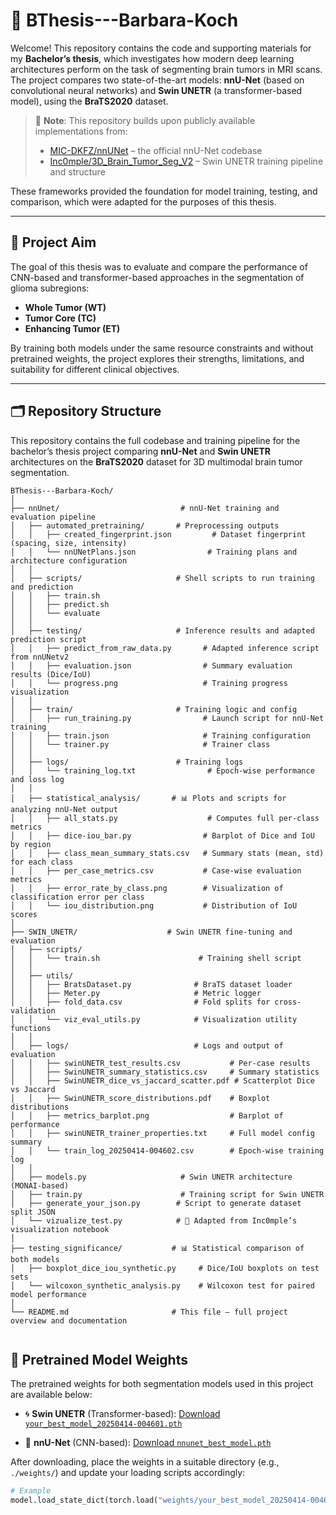 # 🧠 BThesis---Barbara-Koch

Welcome! This repository contains the code and supporting materials for my **Bachelor’s thesis**, which investigates how modern deep learning architectures perform on the task of segmenting brain tumors in MRI scans. The project compares two state-of-the-art models: **nnU-Net** (based on convolutional neural networks) and **Swin UNETR** (a transformer-based model), using the **BraTS2020** dataset.

> 🧩 **Note**: This repository builds upon publicly available implementations from:
> - [MIC-DKFZ/nnUNet](https://github.com/MIC-DKFZ/nnUNet) – the official nnU-Net codebase
> - [Inc0mple/3D_Brain_Tumor_Seg_V2](https://github.com/Inc0mple/3D_Brain_Tumor_Seg_V2) – Swin UNETR training pipeline and structure

These frameworks provided the foundation for model training, testing, and comparison, which were adapted for the purposes of this thesis.

---

## 🎯 Project Aim

The goal of this thesis was to evaluate and compare the performance of CNN-based and transformer-based approaches in the segmentation of glioma subregions:

- **Whole Tumor (WT)**
- **Tumor Core (TC)**
- **Enhancing Tumor (ET)**

By training both models under the same resource constraints and without pretrained weights, the project explores their strengths, limitations, and suitability for different clinical objectives.

---

## 🗂 Repository Structure


This repository contains the full codebase and training pipeline for the bachelor’s thesis project comparing **nnU-Net** and **Swin UNETR** architectures on the **BraTS2020** dataset for 3D multimodal brain tumor segmentation.

```text
BThesis---Barbara-Koch/
│
├── nnUnet/                           # nnU-Net training and evaluation pipeline
│   ├── automated_pretraining/       # Preprocessing outputs
│   │   ├── created_fingerprint.json         # Dataset fingerprint (spacing, size, intensity)
│   │   └── nnUNetPlans.json                # Training plans and architecture configuration
│   │
│   ├── scripts/                     # Shell scripts to run training and prediction
│   │   ├── train.sh
│   │   ├── predict.sh
│   │   └── evaluate
│   │
│   ├── testing/                     # Inference results and adapted prediction script
│   │   ├── predict_from_raw_data.py       # Adapted inference script from nnUNetv2
│   │   ├── evaluation.json                # Summary evaluation results (Dice/IoU)
│   │   └── progress.png                   # Training progress visualization
│   │
│   ├── train/                       # Training logic and config
│   │   ├── run_training.py                # Launch script for nnU-Net training
│   │   ├── train.json                     # Training configuration
│   │   └── trainer.py                     # Trainer class
│   │
│   ├── logs/                        # Training logs
│   │   └── training_log.txt                # Epoch-wise performance and loss log
│   │
│   ├── statistical_analysis/       # 📊 Plots and scripts for analyzing nnU-Net output
│   │   ├── all_stats.py                    # Computes full per-class metrics
│   │   ├── dice-iou_bar.py                # Barplot of Dice and IoU by region
│   │   ├── class_mean_summary_stats.csv   # Summary stats (mean, std) for each class
│   │   ├── per_case_metrics.csv           # Case-wise evaluation metrics
│   │   ├── error_rate_by_class.png        # Visualization of classification error per class
│   │   └── iou_distribution.png           # Distribution of IoU scores
│
├── SWIN_UNETR/                    # Swin UNETR fine-tuning and evaluation
│   ├── scripts/
│   │   └── train.sh                      # Training shell script
│   │
│   ├── utils/
│   │   ├── BratsDataset.py              # BraTS dataset loader
│   │   ├── Meter.py                     # Metric logger
│   │   ├── fold_data.csv                # Fold splits for cross-validation
│   │   └── viz_eval_utils.py            # Visualization utility functions
│   │
│   ├── logs/                            # Logs and output of evaluation
│   │   ├── swinUNETR_test_results.csv           # Per-case results
│   │   ├── SwinUNETR_summary_statistics.csv     # Summary statistics
│   │   ├── SwinUNETR_dice_vs_jaccard_scatter.pdf # Scatterplot Dice vs Jaccard
│   │   ├── SwinUNETR_score_distributions.pdf    # Boxplot distributions
│   │   ├── metrics_barplot.png                  # Barplot of performance
│   │   ├── swinUNETR_trainer_properties.txt     # Full model config summary
│   │   └── train_log_20250414-004602.csv        # Epoch-wise training log
│   │
│   ├── models.py                     # Swin UNETR architecture (MONAI-based)
│   ├── train.py                      # Training script for Swin UNETR
│   ├── generate_your_json.py        # Script to generate dataset split JSON
│   └── vizualize_test.py            # 🔹 Adapted from Inc0mple’s visualization notebook
│
├── testing_significance/           # 📊 Statistical comparison of both models
│   ├── boxplot_dice_iou_synthetic.py     # Dice/IoU boxplots on test sets
│   └── wilcoxon_synthetic_analysis.py    # Wilcoxon test for paired model performance
│
└── README.md                       # This file – full project overview and documentation
             
```
## 🧠 Pretrained Model Weights

The pretrained weights for both segmentation models used in this project are available below:

- 🌀 **Swin UNETR** (Transformer-based):
  [Download `your_best_model_20250414-004601.pth`](https://drive.google.com/file/d/1lEjkvGCFt4yLCkP-OvhpKjnd4zrHOVT-/view?usp=drive_link)

- 🧩 **nnU-Net** (CNN-based):
  [Download `nnunet_best_model.pth`](https://drive.google.com/file/d/1HCK1qAsZj2TgxeGd8Rg4gVG81Z8gZodV/view?usp=sharing)

After downloading, place the weights in a suitable directory (e.g., `./weights/`) and update your loading scripts accordingly:

```python
# Example
model.load_state_dict(torch.load("weights/your_best_model_20250414-004601.pth"))

